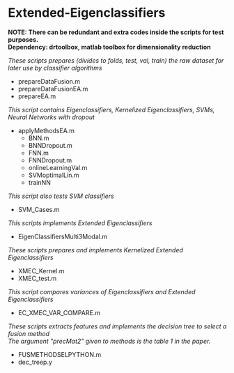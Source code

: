 Extended-Eigenclassifiers
=========================
__NOTE: There can be redundant and extra codes inside the scripts for test purposes.__ <br>
__Dependency: drtoolbox, matlab toolbox for dimensionality reduction__

*These scripts prepares (divides to folds, test, val, train) the raw dataset for later use by classifier algorithms*

- prepareDataFusion.m
- prepareDataFusionEA.m
- prepareEA.m

*This script contains Eigenclassifiers, Kernelized Eigenclassifiers, SVMs, Neural Networks with dropout*
- applyMethodsEA.m
	- BNN.m
	- BNNDropout.m
	- FNN.m
	- FNNDropout.m
	- onlineLearningVal.m
	- SVMoptimalLin.m
	- trainNN

*This script also tests SVM classifiers*
- SVM_Cases.m
	
*This scripts implements Extended Eigenclassifiers*
- EigenClassifiersMulti3Modal.m

*These scripts prepares and implements Kernelized Extended Eigenclassifiers*
- XMEC_Kernel.m
- XMEC_test.m

*This script compares variances of Eigenclassifiers and Extended Eigenclassifiers*
- EC_XMEC_VAR_COMPARE.m

*These scripts extracts features and implements the decision tree to select a fusion method* <br>
*The argument "precMat2" given to methods is the table 1 in the paper.*
- FUSMETHODSELPYTHON.m
- dec_treep.y
